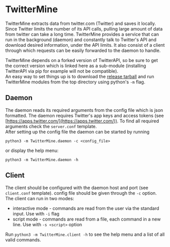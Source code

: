 # TwitterMine

TwitterMine extracts data from twitter.com (Twitter) and saves it 
locally. Since Twitter limits the number of its API calls, pulling
large amount of data from twitter can take a long time. 
TwitterMine provides a service that can run in the background 
(daemon) and constantly talk to Twitter's API and download 
desired information, under the API limits. It also consist of a 
client through which requests can be easily forwarded to the 
daemon to handle.


TwitterMine depends on a forked version of TwitterAPI, so be sure to get the correct version which
is linked here as a sub-module (installing TwitterAPI via pip for example will not be compatible).  
An easy way to set things up is to download the [release tarball](https://github.com/jonahar/TwitterMine/releases/download/v0.1/TwitterMine-v0.1.tar) and run TwitterMine
modules from the top directory using python's `-m` flag.


## Daemon
The daemon reads its required arguments from the config file
which is json formatted. The daemon requires Twitter's app keys and access tokens
(see [https://apps.twitter.com/](https://apps.twitter.com/)). To 
find all required arguments check the `server.conf` template.  
After setting up the config file the daemon can be started by
running

`python3 -m TwitterMine.daemon -c <config_file>`

or display the help menu:

`python3 -m TwitterMine.daemon -h`


## Client

The client should be configured with the daemon host and port (see `client.conf` template). config file should be given through the `-c` option.  
The client can run in two modes:
- interactive mode - commands are read from the user via the standard input. Use with `-i` flag
- script mode - commands are read from a file, each command in a new line. Use with `-s <script>` option

Run `python3 -m TwitterMine.client -h` to see the help menu and a list of all valid commands.

